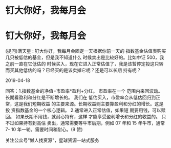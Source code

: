 # 钉大你好，我每月会

# 钉大你好，我每月会

(提问)满天星 : 钉大你好，我每月会固定一天根据你前一天的 指数基金估值表购买几只被低估的基金，但是我不知道什么 时候卖出是比较好的。比如中证 500，我之前一直在它低估的 时候买入，现在它进入正常估值了，我是该暂停定投这只转 而买其他低估的吗？已经买的是该卖掉它呢？还是可以长期 持有呢？

2019-04-18

回答：1.指数基金的净值=市盈率*盈利+分红。 市盈率在一个 范围内来回波动。长期看盈利和分红是不断增长的。 我们在 低估买入，市盈率会从低估回归到正常，这是我们短期收益 的主要来源。长期收益则主要靠盈利和分红的增长。这是投 资指数基金的一个核心逻辑。 2.通常进入正常估值，如果短 期要用钱，可以赎回。 如果长期不用钱，就耐心持有，这样 才能享受盈利增长和分红的收益的。 只不过如果持有到高估 卖出，通常需要等牛市后期，例如 07 年和 15 年牛市，通常 7- 10 年一轮。需要时间和耐心。(9 赞)

关注公众号"懒人找资源"，星球资源一站式服务